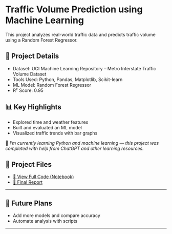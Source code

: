 # Traffic Volume Prediction using Machine Learning

This project analyzes real-world traffic data and predicts traffic volume using a Random Forest Regressor.

## 📁 Project Details
- Dataset: UCI Machine Learning Repository – Metro Interstate Traffic Volume Dataset
- Tools Used: Python, Pandas, Matplotlib, Scikit-learn
- ML Model: Random Forest Regressor  
- R² Score: 0.95

## 📊 Key Highlights
- Explored time and weather features
- Built and evaluated an ML model
- Visualized traffic trends with bar graphs

📘 *I’m currently learning Python and machine learning — this project was completed with help from ChatGPT and other learning resources.*
## 🔗 Project Files

- [📄 View Full Code (Notebook)](./Traffic_pattern_analyzer.ipynb)
- [📘 Final Report](./Traffic_analyser_project_revised.pdf)

---

## 🚀 Future Plans
- Add more models and compare accuracy
- Automate analysis with scripts

---
